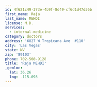 ```yaml
---
id: 4f621c49-373e-4b9f-8d49-cf6d1d47d36b
first_name: Raja
last_name: MEHDI
license: M.D.
services:
  - internal-medicine
category: doctors
address: '6827 W Tropicana Ave  #110'
city: 'Las Vegas'
state: NV
zip: '89103'
phone: 702-508-9128
title: 'Raja MEHDI'
_geoloc:
  lat: 36.26
  lng: -115.093
---
```

